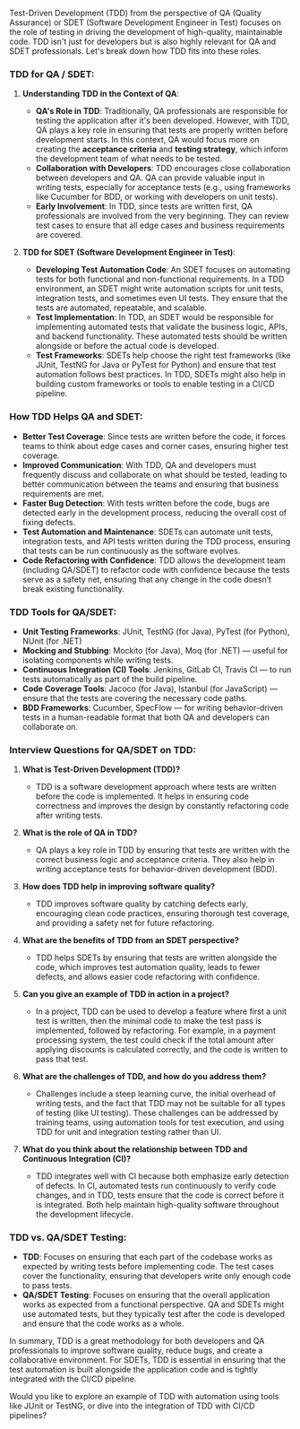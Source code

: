 Test-Driven Development (TDD) from the perspective of QA (Quality Assurance) or SDET (Software Development Engineer in Test) focuses on the role of testing in driving the development of high-quality, maintainable code. TDD isn't just for developers but is also highly relevant for QA and SDET professionals. Let's break down how TDD fits into these roles.

### **TDD for QA / SDET:**

1. **Understanding TDD in the Context of QA**:
    - **QA's Role in TDD**: Traditionally, QA professionals are responsible for testing the application after it's been developed. However, with TDD, QA plays a key role in ensuring that tests are properly written before development starts. In this context, QA would focus more on creating the **acceptance criteria** and **testing strategy**, which inform the development team of what needs to be tested.
    - **Collaboration with Developers**: TDD encourages close collaboration between developers and QA. QA can provide valuable input in writing tests, especially for acceptance tests (e.g., using frameworks like Cucumber for BDD, or working with developers on unit tests).
    - **Early Involvement**: In TDD, since tests are written first, QA professionals are involved from the very beginning. They can review test cases to ensure that all edge cases and business requirements are covered.

2. **TDD for SDET (Software Development Engineer in Test)**:
    - **Developing Test Automation Code**: An SDET focuses on automating tests for both functional and non-functional requirements. In a TDD environment, an SDET might write automation scripts for unit tests, integration tests, and sometimes even UI tests. They ensure that the tests are automated, repeatable, and scalable.
    - **Test Implementation**: In TDD, an SDET would be responsible for implementing automated tests that validate the business logic, APIs, and backend functionality. These automated tests should be written alongside or before the actual code is developed.
    - **Test Frameworks**: SDETs help choose the right test frameworks (like JUnit, TestNG for Java or PyTest for Python) and ensure that test automation follows best practices. In TDD, SDETs might also help in building custom frameworks or tools to enable testing in a CI/CD pipeline.

### **How TDD Helps QA and SDET**:
- **Better Test Coverage**: Since tests are written before the code, it forces teams to think about edge cases and corner cases, ensuring higher test coverage.
- **Improved Communication**: With TDD, QA and developers must frequently discuss and collaborate on what should be tested, leading to better communication between the teams and ensuring that business requirements are met.
- **Faster Bug Detection**: With tests written before the code, bugs are detected early in the development process, reducing the overall cost of fixing defects.
- **Test Automation and Maintenance**: SDETs can automate unit tests, integration tests, and API tests written during the TDD process, ensuring that tests can be run continuously as the software evolves.
- **Code Refactoring with Confidence**: TDD allows the development team (including QA/SDET) to refactor code with confidence because the tests serve as a safety net, ensuring that any change in the code doesn’t break existing functionality.

### **TDD Tools for QA/SDET**:
- **Unit Testing Frameworks**: JUnit, TestNG (for Java), PyTest (for Python), NUnit (for .NET)
- **Mocking and Stubbing**: Mockito (for Java), Moq (for .NET) — useful for isolating components while writing tests.
- **Continuous Integration (CI) Tools**: Jenkins, GitLab CI, Travis CI — to run tests automatically as part of the build pipeline.
- **Code Coverage Tools**: Jacoco (for Java), Istanbul (for JavaScript) — ensure that the tests are covering the necessary code paths.
- **BDD Frameworks**: Cucumber, SpecFlow — for writing behavior-driven tests in a human-readable format that both QA and developers can collaborate on.

### **Interview Questions for QA/SDET on TDD**:
1. **What is Test-Driven Development (TDD)?**
    - TDD is a software development approach where tests are written before the code is implemented. It helps in ensuring code correctness and improves the design by constantly refactoring code after writing tests.

2. **What is the role of QA in TDD?**
    - QA plays a key role in TDD by ensuring that tests are written with the correct business logic and acceptance criteria. They also help in writing acceptance tests for behavior-driven development (BDD).

3. **How does TDD help in improving software quality?**
    - TDD improves software quality by catching defects early, encouraging clean code practices, ensuring thorough test coverage, and providing a safety net for future refactoring.

4. **What are the benefits of TDD from an SDET perspective?**
    - TDD helps SDETs by ensuring that tests are written alongside the code, which improves test automation quality, leads to fewer defects, and allows easier code refactoring with confidence.

5. **Can you give an example of TDD in action in a project?**
    - In a project, TDD can be used to develop a feature where first a unit test is written, then the minimal code to make the test pass is implemented, followed by refactoring. For example, in a payment processing system, the test could check if the total amount after applying discounts is calculated correctly, and the code is written to pass that test.

6. **What are the challenges of TDD, and how do you address them?**
    - Challenges include a steep learning curve, the initial overhead of writing tests, and the fact that TDD may not be suitable for all types of testing (like UI testing). These challenges can be addressed by training teams, using automation tools for test execution, and using TDD for unit and integration testing rather than UI.

7. **What do you think about the relationship between TDD and Continuous Integration (CI)?**
    - TDD integrates well with CI because both emphasize early detection of defects. In CI, automated tests run continuously to verify code changes, and in TDD, tests ensure that the code is correct before it is integrated. Both help maintain high-quality software throughout the development lifecycle.

### **TDD vs. QA/SDET Testing**:
- **TDD**: Focuses on ensuring that each part of the codebase works as expected by writing tests before implementing code. The test cases cover the functionality, ensuring that developers write only enough code to pass tests.
- **QA/SDET Testing**: Focuses on ensuring that the overall application works as expected from a functional perspective. QA and SDETs might use automated tests, but they typically test after the code is developed and ensure that the code works as a whole.

In summary, TDD is a great methodology for both developers and QA professionals to improve software quality, reduce bugs, and create a collaborative environment. For SDETs, TDD is essential in ensuring that the test automation is built alongside the application code and is tightly integrated with the CI/CD pipeline.

Would you like to explore an example of TDD with automation using tools like JUnit or TestNG, or dive into the integration of TDD with CI/CD pipelines?